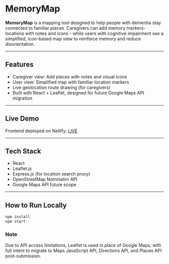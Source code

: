 # MemoryMap

**MemoryMap** is a mapping tool designed to help people with dementia stay connected to familiar places. Caregivers can add memory markers- locations with notes and icons - while users with cognitive impairment see a simplified, icon-based map view to reinforce memory and reduce disorientation.

---

## Features

- Caregiver view: Add places with notes and visual icons
- User view: Simplified map with familiar location markers
- Live geolocation route drawing (for caregivers)
- Built with React + Leaflet, designed for future Google Maps API migration

---

## Live Demo

Frontend deployed on Netlify: [LIVE](https://memory-map-coral.vercel.app/)

---

## Tech Stack

- React  
- Leaflet.js  
- Express.js (for location search proxy)
- OpenStreetMap Nominatim API
- Google Maps API future scope

---

##  How to Run Locally

```bash
npm install
npm start
```

### Note
Due to API access limitations, Leaflet is used in place of Google Maps, with full intent to migrate to Maps JavaScript API, Directions API, and Places API post-submission.
